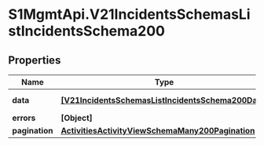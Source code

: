 # S1MgmtApi.V21IncidentsSchemasListIncidentsSchema200

## Properties
Name | Type | Description | Notes
------------ | ------------- | ------------- | -------------
**data** | [**[V21IncidentsSchemasListIncidentsSchema200Data]**](V21IncidentsSchemasListIncidentsSchema200Data.md) | Response data | [optional] 
**errors** | **[Object]** | Errors | [optional] 
**pagination** | [**ActivitiesActivityViewSchemaMany200Pagination**](ActivitiesActivityViewSchemaMany200Pagination.md) |  | 


